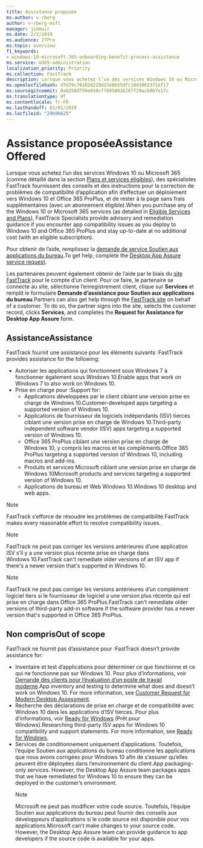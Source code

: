 ```yaml
---
title: Assistance proposée
ms.author: v-rberg
author: v-rberg-msft
manager: jimmuir
ms.date: 2/2/2019
ms.audience: ITPro
ms.topic: overview
f1_keywords:
- windows-10-microsoft-365-onboarding-benefit-process-assistance
ms.service: m365-administration
localization_priority: Priority
ms.collection: FastTrack
description: Lorsque vous achetez l’un des services Windows 10 ou Microsoft 365, des spécialistes FastTrack fournissent des conseils et des instructions pour la correction de problèmes afin d’effectuer un déploiement vers Windows 10 et Office 365 ProPlus et de rester à la page sans frais supplémentaires (avec un abonnement éligible).
ms.openlocfilehash: d7d79c78102d229d15e0b55dfc18d1063371ef17
ms.sourcegitcommit: 0a8250d759e010cff6958016267f29acb0b7e17c
ms.translationtype: HT
ms.contentlocale: fr-FR
ms.lasthandoff: 02/01/2019
ms.locfileid: "29696625"
---
```

# <a name="assistance-offered"></a><span data-ttu-id="81a73-103">Assistance proposée</span><span class="sxs-lookup"><span data-stu-id="81a73-103">Assistance Offered</span></span>  

<span data-ttu-id="81a73-104">Lorsque vous achetez l’un des services Windows 10 ou Microsoft 365 (comme détaillé dans la section [Plans et services éligibles](M365-eligible-services-and-plans.md)), des spécialistes FastTrack fournissent des conseils et des instructions pour la correction de problèmes de compatibilité d’application afin d’effectuer un déploiement vers Windows 10 et Office 365 ProPlus, et de rester à la page sans frais supplémentaires (avec un abonnement éligible).</span><span class="sxs-lookup"><span data-stu-id="81a73-104">When you purchase any of the Windows 10 or Microsoft 365 services (as detailed in [Eligible Services and Plans](M365-eligible-services-and-plans.md)), FastTrack Specialists provide advisory and remediation guidance if you encounter app compatibility issues as you deploy to Windows 10 and Office 365 ProPlus and stay up-to-date at no additional cost (with an eligible subscription).</span></span>

<span data-ttu-id="81a73-105">Pour obtenir de l’aide, remplissez la [demande de service Soutien aux applications du bureau](https://go.microsoft.com/fwlink/?linkid=2022721).</span><span class="sxs-lookup"><span data-stu-id="81a73-105">To get help, complete the [Desktop App Assure service request](https://go.microsoft.com/fwlink/?linkid=2022721).</span></span>

<span data-ttu-id="81a73-p101">Les partenaires peuvent également obtenir de l’aide par le biais du [site FastTrack](https://go.microsoft.com/fwlink/?linkid=780698) pour le compte d’un client. Pour ce faire, le partenaire se connecte au site, sélectionne l’enregistrement client, clique sur **Services** et remplit le formulaire **Demande d’assistance pour Soutien aux applications du bureau**.</span><span class="sxs-lookup"><span data-stu-id="81a73-p101">Partners can also get help through the [FastTrack site](https://go.microsoft.com/fwlink/?linkid=780698) on behalf of a customer. To do so, the partner signs into the site, selects the customer record, clicks **Services**, and completes the **Request for Assistance for Desktop App Assure** form.</span></span>

## <a name="assistance"></a><span data-ttu-id="81a73-108">Assistance</span><span class="sxs-lookup"><span data-stu-id="81a73-108">Assistance</span></span>

<span data-ttu-id="81a73-109">FastTrack fournit une assistance pour les éléments suivants :</span><span class="sxs-lookup"><span data-stu-id="81a73-109">FastTrack provides assistance for the following:</span></span>
- <span data-ttu-id="81a73-110">Autoriser les applications qui fonctionnent sous Windows 7 à fonctionner également sous Windows 10.</span><span class="sxs-lookup"><span data-stu-id="81a73-110">Enable apps that work on Windows 7 to also work on Windows 10.</span></span>
- <span data-ttu-id="81a73-111">Prise en charge pour :</span><span class="sxs-lookup"><span data-stu-id="81a73-111">Support for:</span></span>
    - <span data-ttu-id="81a73-112">Applications développées par le client ciblant une version prise en charge de Windows 10.</span><span class="sxs-lookup"><span data-stu-id="81a73-112">Customer-developed apps targeting a supported version of Windows 10.</span></span>
    - <span data-ttu-id="81a73-113">Applications de fournisseur de logiciels indépendants (ISV) tierces ciblant une version prise en charge de Windows 10.</span><span class="sxs-lookup"><span data-stu-id="81a73-113">Third-party independent software vendor (ISV) apps targeting a supported version of Windows 10.</span></span>
    - <span data-ttu-id="81a73-114">Office 365 ProPlus ciblant une version prise en charge de Windows 10, y compris les macros et les compléments.</span><span class="sxs-lookup"><span data-stu-id="81a73-114">Office 365 ProPlus targeting a supported version of Windows 10, including macros and add-ins.</span></span>
    - <span data-ttu-id="81a73-115">Produits et services Microsoft ciblant une version prise en charge de Windows 10</span><span class="sxs-lookup"><span data-stu-id="81a73-115">Microsoft products and services targeting a supported version of Windows 10.</span></span>
    - <span data-ttu-id="81a73-116">Applications de bureau et Web Windows 10.</span><span class="sxs-lookup"><span data-stu-id="81a73-116">Windows 10 desktop and web apps.</span></span>
> [!NOTE]
> <span data-ttu-id="81a73-117">FastTrack s’efforce de résoudre les problèmes de compatibilité.</span><span class="sxs-lookup"><span data-stu-id="81a73-117">FastTrack makes every reasonable effort to resolve compatibility issues.</span></span> 

> [!NOTE]
> <span data-ttu-id="81a73-118">FastTrack ne peut pas corriger les versions antérieures d’une application ISV s’il y a une version plus récente prise en charge dans Windows 10.</span><span class="sxs-lookup"><span data-stu-id="81a73-118">FastTrack can't remediate older versions of an ISV app if there's a newer version that's supported in Windows 10.</span></span>

> [!NOTE]
> <span data-ttu-id="81a73-119">FastTrack ne peut pas corriger les versions antérieures d’un complément logiciel tiers si le fournisseur de logiciel a une version plus récente qui est prise en charge dans Office 365 ProPlus.</span><span class="sxs-lookup"><span data-stu-id="81a73-119">FastTrack can't remediate older versions of third-party add-in software if the software provider has a newer version that's supported in Office 365 ProPlus.</span></span>

## <a name="out-of-scope"></a><span data-ttu-id="81a73-120">Non compris</span><span class="sxs-lookup"><span data-stu-id="81a73-120">Out of scope</span></span>

<span data-ttu-id="81a73-121">FastTrack ne fournit pas d’assistance pour :</span><span class="sxs-lookup"><span data-stu-id="81a73-121">FastTrack doesn’t provide assistance for:</span></span>
- <span data-ttu-id="81a73-p102">Inventaire et test d’applications pour déterminer ce que fonctionne et ce qui ne fonctionne pas sur Windows 10. Pour plus d’informations, voir [Demande des clients pour l’évaluation d’un poste de travail moderne](https://go.microsoft.com/fwlink/?linkid=2053818).</span><span class="sxs-lookup"><span data-stu-id="81a73-p102">App inventory and testing to determine what does and doesn’t work on Windows 10. For more information, see [Customer Request for Modern Desktop Assessment](https://go.microsoft.com/fwlink/?linkid=2053818).</span></span>
- <span data-ttu-id="81a73-p103">Recherche des déclarations de prise en charge et de compatibilité avec Windows 10 dans les applications d’ISV tierces. Pour plus d’informations, voir [Ready for Windows](https://go.microsoft.com/fwlink/?linkid=2054580) (Prêt pour Windows).</span><span class="sxs-lookup"><span data-stu-id="81a73-p103">Researching third-party ISV apps for Windows 10 compatibility and support statements. For more information, see [Ready for Windows](https://go.microsoft.com/fwlink/?linkid=2054580).</span></span>
- <span data-ttu-id="81a73-p104">Services de conditionnement uniquement d’applications. Toutefois, l’équipe Soutien aux applications du bureau conditionne les applications que nous avons corrigées pour Windows 10 afin de s’assurer qu’elles peuvent être déployées dans l’environnement du client.</span><span class="sxs-lookup"><span data-stu-id="81a73-p104">App packaging-only services. However, the Desktop App Assure team packages apps that we have remediated for Windows 10 to ensure they can be deployed in the customer’s environment.</span></span>
    > [!NOTE]
    > <span data-ttu-id="81a73-p105">Microsoft ne peut pas modificer votre code source. Toutefois, l’équipe Soutien aux applications du bureau peut fournir des conseils aux développeurs d’applications si le code source est disponible pour vos applications.</span><span class="sxs-lookup"><span data-stu-id="81a73-p105">Microsoft can’t make changes to your source code. However, the Desktop App Assure team can provide guidance to app developers if the source code is available for your apps.</span></span>


